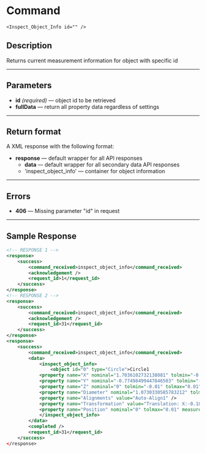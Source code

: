 # Command

    <Inspect_Object_Info id="" />

## Description

Returns current measurement information for object with specific id

***

## Parameters
- **id** _(required)_ — object id to be retrieved
- **fullData** — return all property data regardless of settings

***

## Return format
A XML response with the following format:

- **response** — default wrapper for all API responses
    - **data** — default wrapper for all secondary data API responses
    - 'inspect_object_info' — container for object information
	
***

## Errors
- **406** — Missing parameter "id" in request
 
***

## Sample Response
```xml
<!-- RESPONSE 1 -->
<response>
    <success>
        <command_received>inspect_object_info</command_received>
        <acknowledgement />
        <request_id>1</request_id>
    </success>
</response>
<!-- RESPONSE 2 -->
<response>
    <success>
        <command_received>inspect_object_info</command_received>
        <acknowledgement />
        <request_id>31</request_id>
    </success>
</response>
<response>
    <success>
        <command_received>inspect_object_info</command_received>
        <data>
            <inspect_object_info>
                <object id="0" type="Circle">Circle1
			<property name="X" nominal="1.7036102732138081" tolmin="-0.01" tolmax="0.01" measured="1.7036102732138081" deviation="0" />
			<property name="Y" nominal="-0.77498499447846503" tolmin="-0.01" tolmax="0.01" measured="-0.77498499447846503" deviation="0" />
			<property name="Z" nominal="0" tolmin="-0.01" tolmax="0.01" measured="0" deviation="0" />
			<property name="Diameter" nominal="1.0730330585783212" tolmin="-0.01" tolmax="0.01" measured="1.0730330585783212" deviation="0" />
			<property name="Alignments" value="Auto-Align1" />
			<property name="Transformation" value="Translation: X:-0.1818 Y:0.0039 Z:0.0150 / Rotation: A:0.0000 B:-0.0000 C:0.8451" /></object>
			<property name="Position" nominal="0" tolmax="0.01" measured="0" deviation="0" /></object>
            </inspect_object_info>
        </data>
        <completed />
        <request_id>31</request_id>
    </success>
</response>
```

